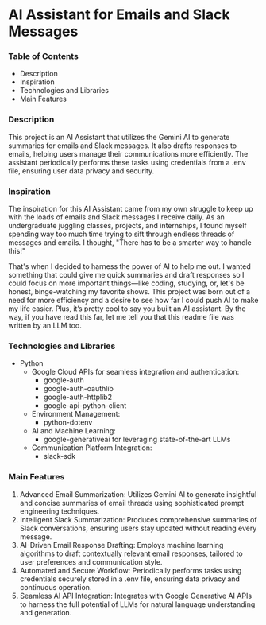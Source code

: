 # AI Assistant for Emails and Slack Messages

### Table of Contents
- Description
- Inspiration
- Technologies and Libraries
- Main Features


### Description

This project is an AI Assistant that utilizes the Gemini AI to generate summaries for emails and Slack messages. It also drafts responses to emails, helping users manage their communications more efficiently. The assistant periodically performs these tasks using credentials from a .env file, ensuring user data privacy and security.

### Inspiration

The inspiration for this AI Assistant came from my own struggle to keep up with the loads of emails and Slack messages I receive daily. As an undergraduate juggling classes, projects, and internships, I found myself spending way too much time trying to sift through endless threads of messages and emails. I thought, "There has to be a smarter way to handle this!"

That's when I decided to harness the power of AI to help me out. I wanted something that could give me quick summaries and draft responses so I could focus on more important things—like coding, studying, or, let's be honest, binge-watching my favorite shows. This project was born out of a need for more efficiency and a desire to see how far I could push AI to make my life easier. Plus, it’s pretty cool to say you built an AI assistant. By the way, if you have read this far, let me tell you that this readme file was written by an LLM too.

### Technologies and Libraries

- Python
  - Google Cloud APIs for seamless integration and authentication:
    - google-auth
    - google-auth-oauthlib
    - google-auth-httplib2
    - google-api-python-client
  - Environment Management:
    - python-dotenv
  - AI and Machine Learning:
    - google-generativeai for leveraging state-of-the-art LLMs
  - Communication Platform Integration:
    - slack-sdk

### Main Features

1) Advanced Email Summarization: 
Utilizes Gemini AI to generate insightful and concise summaries of email threads using sophisticated prompt engineering techniques.
2) Intelligent Slack Summarization: 
Produces comprehensive summaries of Slack conversations, ensuring users stay updated without reading every message.
3) AI-Driven Email Response Drafting: 
Employs machine learning algorithms to draft contextually relevant email responses, tailored to user preferences and communication style.
4) Automated and Secure Workflow: 
Periodically performs tasks using credentials securely stored in a .env file, ensuring data privacy and continuous operation.
5) Seamless AI API Integration: 
Integrates with Google Generative AI APIs to harness the full potential of LLMs for natural language understanding and generation.


